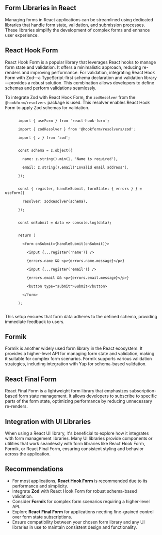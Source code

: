 <article>
  <section>
    <h2>Form Libraries in React</h2>
    <p>Managing forms in React applications can be streamlined using dedicated libraries that handle form state, validation, and submission processes. These libraries simplify the development of complex forms and enhance user experience.</p>
  </section>

  <section>
    <h2>React Hook Form</h2>
    <p>React Hook Form is a popular library that leverages React hooks to manage form state and validation. It offers a minimalistic approach, reducing re-renders and improving performance. For validation, integrating React Hook Form with Zod—a TypeScript-first schema declaration and validation library—provides a robust solution. This combination allows developers to define schemas and perform validations seamlessly.</p>
    <p>To integrate Zod with React Hook Form, the <code>zodResolver</code> from the <code>@hookform/resolvers</code> package is used. This resolver enables React Hook Form to apply Zod schemas for validation.</p>
    <code>
      import { useForm } from 'react-hook-form';<br/>
      import { zodResolver } from '@hookform/resolvers/zod';<br/>
      import { z } from 'zod';<br/><br/>
      const schema = z.object({<br/>
        name: z.string().min(1, 'Name is required'),<br/>
        email: z.string().email('Invalid email address'),<br/>
      });<br/><br/>
      const { register, handleSubmit, formState: { errors } } = useForm({<br/>
        resolver: zodResolver(schema),<br/>
      });<br/><br/>
      const onSubmit = data => console.log(data);<br/><br/>
      return (<br/>
        &lt;form onSubmit={handleSubmit(onSubmit)}&gt;<br/>
          &lt;input {...register('name')} /&gt;<br/>
          {errors.name && &lt;p&gt;{errors.name.message}&lt;/p&gt;}<br/>
          &lt;input {...register('email')} /&gt;<br/>
          {errors.email && &lt;p&gt;{errors.email.message}&lt;/p&gt;}<br/>
          &lt;button type="submit"&gt;Submit&lt;/button&gt;<br/>
        &lt;/form&gt;<br/>
      );
    </code>
    <p>This setup ensures that form data adheres to the defined schema, providing immediate feedback to users.</p>
  </section>

  <section>
    <h2>Formik</h2>
    <p>Formik is another widely used form library in the React ecosystem. It provides a higher-level API for managing form state and validation, making it suitable for complex form scenarios. Formik supports various validation strategies, including integration with Yup for schema-based validation.</p>
  </section>

  <section>
    <h2>React Final Form</h2>
    <p>React Final Form is a lightweight form library that emphasizes subscription-based form state management. It allows developers to subscribe to specific parts of the form state, optimizing performance by reducing unnecessary re-renders.</p>
  </section>

  <section>
    <h2>Integration with UI Libraries</h2>
    <p>When using a React UI library, it's beneficial to explore how it integrates with form management libraries. Many UI libraries provide components or utilities that work seamlessly with form libraries like React Hook Form, Formik, or React Final Form, ensuring consistent styling and behavior across the application.</p>
  </section>

  <section>
    <h2>Recommendations</h2>
    <ul>
      <li>For most applications, <strong>React Hook Form</strong> is recommended due to its performance and simplicity.</li>
      <li>Integrate <strong>Zod</strong> with React Hook Form for robust schema-based validation.</li>
      <li>Consider <strong>Formik</strong> for complex form scenarios requiring a higher-level API.</li>
      <li>Explore <strong>React Final Form</strong> for applications needing fine-grained control over form state subscriptions.</li>
      <li>Ensure compatibility between your chosen form library and any UI libraries in use to maintain consistent design and functionality.</li>
    </ul>
  </section>
</article>
